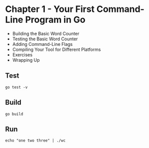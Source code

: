 # Chapter 1 - Your First Command-Line Program in Go

* Building the Basic Word Counter
* Testing the Basic Word Counter
* Adding Command-Line Flags
* Compiling Your Tool for Different Platforms
* Exercises
* Wrapping Up

## Test

```
go test -v
```

## Build

```
go build
```

## Run

```
echo "one two three" | ./wc
```
